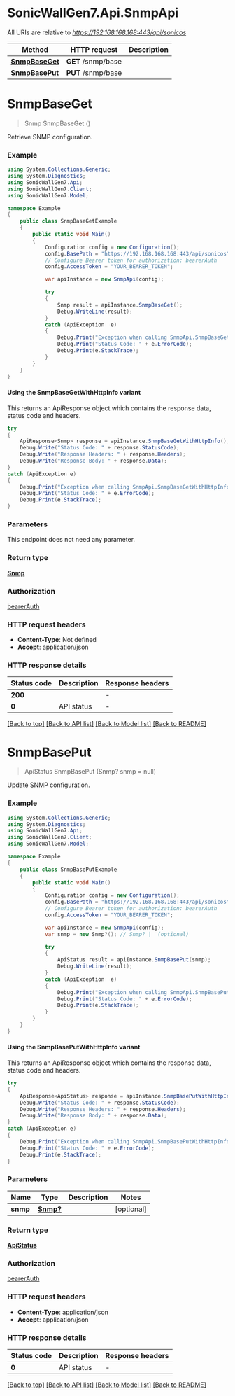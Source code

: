 # SonicWallGen7.Api.SnmpApi

All URIs are relative to *https://192.168.168.168:443/api/sonicos*

| Method | HTTP request | Description |
|--------|--------------|-------------|
| [**SnmpBaseGet**](SnmpApi.md#snmpbaseget) | **GET** /snmp/base |  |
| [**SnmpBasePut**](SnmpApi.md#snmpbaseput) | **PUT** /snmp/base |  |

<a id="snmpbaseget"></a>
# **SnmpBaseGet**
> Snmp SnmpBaseGet ()



Retrieve SNMP configuration.

### Example
```csharp
using System.Collections.Generic;
using System.Diagnostics;
using SonicWallGen7.Api;
using SonicWallGen7.Client;
using SonicWallGen7.Model;

namespace Example
{
    public class SnmpBaseGetExample
    {
        public static void Main()
        {
            Configuration config = new Configuration();
            config.BasePath = "https://192.168.168.168:443/api/sonicos";
            // Configure Bearer token for authorization: bearerAuth
            config.AccessToken = "YOUR_BEARER_TOKEN";

            var apiInstance = new SnmpApi(config);

            try
            {
                Snmp result = apiInstance.SnmpBaseGet();
                Debug.WriteLine(result);
            }
            catch (ApiException  e)
            {
                Debug.Print("Exception when calling SnmpApi.SnmpBaseGet: " + e.Message);
                Debug.Print("Status Code: " + e.ErrorCode);
                Debug.Print(e.StackTrace);
            }
        }
    }
}
```

#### Using the SnmpBaseGetWithHttpInfo variant
This returns an ApiResponse object which contains the response data, status code and headers.

```csharp
try
{
    ApiResponse<Snmp> response = apiInstance.SnmpBaseGetWithHttpInfo();
    Debug.Write("Status Code: " + response.StatusCode);
    Debug.Write("Response Headers: " + response.Headers);
    Debug.Write("Response Body: " + response.Data);
}
catch (ApiException e)
{
    Debug.Print("Exception when calling SnmpApi.SnmpBaseGetWithHttpInfo: " + e.Message);
    Debug.Print("Status Code: " + e.ErrorCode);
    Debug.Print(e.StackTrace);
}
```

### Parameters
This endpoint does not need any parameter.
### Return type

[**Snmp**](Snmp.md)

### Authorization

[bearerAuth](../README.md#bearerAuth)

### HTTP request headers

 - **Content-Type**: Not defined
 - **Accept**: application/json


### HTTP response details
| Status code | Description | Response headers |
|-------------|-------------|------------------|
| **200** |  |  -  |
| **0** | API status |  -  |

[[Back to top]](#) [[Back to API list]](../README.md#documentation-for-api-endpoints) [[Back to Model list]](../README.md#documentation-for-models) [[Back to README]](../README.md)

<a id="snmpbaseput"></a>
# **SnmpBasePut**
> ApiStatus SnmpBasePut (Snmp? snmp = null)



Update SNMP configuration.

### Example
```csharp
using System.Collections.Generic;
using System.Diagnostics;
using SonicWallGen7.Api;
using SonicWallGen7.Client;
using SonicWallGen7.Model;

namespace Example
{
    public class SnmpBasePutExample
    {
        public static void Main()
        {
            Configuration config = new Configuration();
            config.BasePath = "https://192.168.168.168:443/api/sonicos";
            // Configure Bearer token for authorization: bearerAuth
            config.AccessToken = "YOUR_BEARER_TOKEN";

            var apiInstance = new SnmpApi(config);
            var snmp = new Snmp?(); // Snmp? |  (optional) 

            try
            {
                ApiStatus result = apiInstance.SnmpBasePut(snmp);
                Debug.WriteLine(result);
            }
            catch (ApiException  e)
            {
                Debug.Print("Exception when calling SnmpApi.SnmpBasePut: " + e.Message);
                Debug.Print("Status Code: " + e.ErrorCode);
                Debug.Print(e.StackTrace);
            }
        }
    }
}
```

#### Using the SnmpBasePutWithHttpInfo variant
This returns an ApiResponse object which contains the response data, status code and headers.

```csharp
try
{
    ApiResponse<ApiStatus> response = apiInstance.SnmpBasePutWithHttpInfo(snmp);
    Debug.Write("Status Code: " + response.StatusCode);
    Debug.Write("Response Headers: " + response.Headers);
    Debug.Write("Response Body: " + response.Data);
}
catch (ApiException e)
{
    Debug.Print("Exception when calling SnmpApi.SnmpBasePutWithHttpInfo: " + e.Message);
    Debug.Print("Status Code: " + e.ErrorCode);
    Debug.Print(e.StackTrace);
}
```

### Parameters

| Name | Type | Description | Notes |
|------|------|-------------|-------|
| **snmp** | [**Snmp?**](Snmp?.md) |  | [optional]  |

### Return type

[**ApiStatus**](ApiStatus.md)

### Authorization

[bearerAuth](../README.md#bearerAuth)

### HTTP request headers

 - **Content-Type**: application/json
 - **Accept**: application/json


### HTTP response details
| Status code | Description | Response headers |
|-------------|-------------|------------------|
| **0** | API status |  -  |

[[Back to top]](#) [[Back to API list]](../README.md#documentation-for-api-endpoints) [[Back to Model list]](../README.md#documentation-for-models) [[Back to README]](../README.md)

